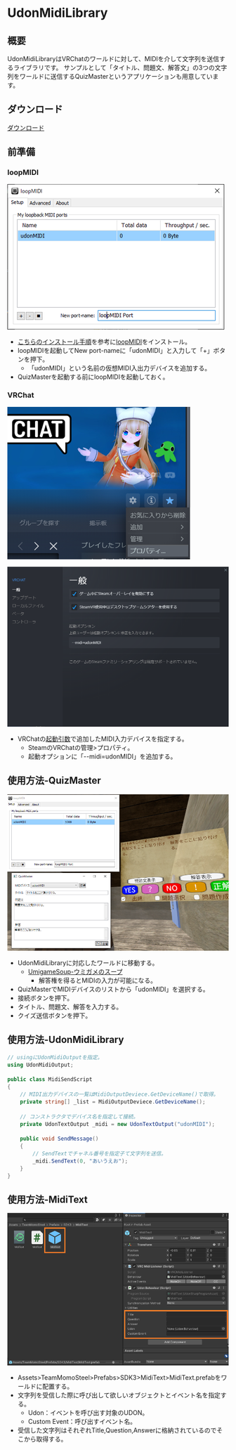 # UdonMidiLibrary

## 概要

UdonMidiLibraryはVRChatのワールドに対して、MIDIを介して文字列を送信するライブラリです。
サンプルとして「タイトル、問題文、解答文」の3つの文字列をワールドに送信するQuizMasterというアプリケーションも用意しています。

## ダウンロード

[ダウンロード](https://github.com/3bahts/UdonMidiLibrary/raw/master/Release/QuizMaster.zip)

## 前準備

### loopMIDI

![loopMIDIの画面](Document/loopmidi.png)

- [こちらのインストール手順](https://canplay-music.com/2019/12/14/loopmidi/)を参考に[loopMIDI](https://www.tobias-erichsen.de/software/loopmidi.html)をインストール。
- loopMIDIを起動してNew port-nameに「udonMIDI」と入力して「+」ボタンを押下。
  - 「udonMIDI」という名前の仮想MIDI入出力デバイスを追加する。
- QuizMasterを起動する前にloopMIDIを起動しておく。

### VRChat

![Steamのプロパティの位置](Document/steamproperty.png)

![起動引数の指定](Document/launchoption.png)

- VRChatの[起動引数](https://docs.vrchat.com/docs/launch-options)で追加したMIDI入力デバイスを指定する。
  - SteamのVRChatの管理>プロパティ。
  - 起動オプションに「--midi=udonMIDI」を追加する。

## 使用方法-QuizMaster

![VRChatのワールドに文字列送信](Document/udonmidi.png)

- UdonMidiLibraryに対応したワールドに移動する。
  - [UmigameSoup-ウミガメのスープ](https://vrchat.com/home/world/wrld_4b3b0a74-b96c-4d65-ae6d-547419b6ec9d)
    - 解答権を得るとMIDIの入力が可能になる。
- QuizMasterでMIDIデバイスのリストから「udonMIDI」を選択する。
- 接続ボタンを押下。
- タイトル、問題文、解答を入力する。
- クイズ送信ボタンを押下。

## 使用方法-UdonMidiLibrary

```C#
// usingにUdonMidiOutputを指定。
using UdonMidiOutput;

public class MidiSendScript
{
    // MIDI出力デバイスの一覧はMidiOutputDeviece.GetDeviceName()で取得。
    private string[] _list = MidiOutputDeviece.GetDeviceName();

    // コンストラクタでデバイス名を指定して接続。
    private UdonTextOutput _midi = new UdonTextOutput("udonMIDI");

    public void SendMessage()
    {
        // SendTextでチャネル番号を指定子て文字列を送信。
        _midi.SendText(0, "あいうえお");
    }
}
```

## 使用方法-MidiText

![ワールドのギミック追加](Document/miditext.png)

- Assets>TeamMomoSteel>Prefabs>SDK3>MidiText>MidiText.prefabをワールドに配置する。
- 文字列を受信した際に呼び出して欲しいオブジェクトとイベント名を指定する。
  - Udon：イベントを呼び出す対象のUDON。
  - Custom Event：呼び出すイベント名。
- 受信した文字列はそれぞれTitle,Question,Answerに格納されているのでそこから取得する。